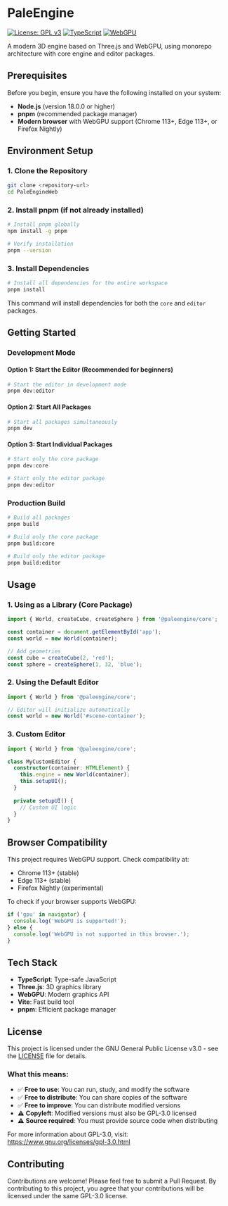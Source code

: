# PaleEngine

[![License: GPL v3](https://img.shields.io/badge/License-GPLv3-blue.svg)](https://www.gnu.org/licenses/gpl-3.0)
[![TypeScript](https://img.shields.io/badge/TypeScript-5.9+-blue.svg)](https://www.typescriptlang.org/)
[![WebGPU](https://img.shields.io/badge/WebGPU-Experimental-orange.svg)](https://developer.mozilla.org/en-US/docs/Web/API/WebGPU_API)

A modern 3D engine based on Three.js and WebGPU, using monorepo architecture with core engine and editor packages.

## Prerequisites

Before you begin, ensure you have the following installed on your system:

- **Node.js** (version 18.0.0 or higher)
- **pnpm** (recommended package manager)
- **Modern browser** with WebGPU support (Chrome 113+, Edge 113+, or Firefox Nightly)

## Environment Setup

### 1. Clone the Repository

```bash
git clone <repository-url>
cd PaleEngineWeb
```

### 2. Install pnpm (if not already installed)

```bash
# Install pnpm globally
npm install -g pnpm

# Verify installation
pnpm --version
```

### 3. Install Dependencies

```bash
# Install all dependencies for the entire workspace
pnpm install
```

This command will install dependencies for both the `core` and `editor` packages.

## Getting Started

### Development Mode

#### Option 1: Start the Editor (Recommended for beginners)

```bash
# Start the editor in development mode
pnpm dev:editor
```

#### Option 2: Start All Packages

```bash
# Start all packages simultaneously
pnpm dev
```

#### Option 3: Start Individual Packages

```bash
# Start only the core package
pnpm dev:core

# Start only the editor package
pnpm dev:editor
```

### Production Build

```bash
# Build all packages
pnpm build

# Build only the core package
pnpm build:core

# Build only the editor package
pnpm build:editor
```

## Usage

### 1. Using as a Library (Core Package)

```typescript
import { World, createCube, createSphere } from '@paleengine/core';

const container = document.getElementById('app');
const world = new World(container);

// Add geometries
const cube = createCube(2, 'red');
const sphere = createSphere(1, 32, 'blue');
```

### 2. Using the Default Editor

```typescript
import { World } from '@paleengine/core';

// Editor will initialize automatically
const world = new World('#scene-container');
```

### 3. Custom Editor

```typescript
import { World } from '@paleengine/core';

class MyCustomEditor {
  constructor(container: HTMLElement) {
    this.engine = new World(container);
    this.setupUI();
  }
  
  private setupUI() {
    // Custom UI logic
  }
}
```

## Browser Compatibility

This project requires WebGPU support. Check compatibility at:
- Chrome 113+ (stable)
- Edge 113+ (stable)
- Firefox Nightly (experimental)

To check if your browser supports WebGPU:

```javascript
if ('gpu' in navigator) {
  console.log('WebGPU is supported!');
} else {
  console.log('WebGPU is not supported in this browser.');
}
```

## Tech Stack

- **TypeScript**: Type-safe JavaScript
- **Three.js**: 3D graphics library
- **WebGPU**: Modern graphics API
- **Vite**: Fast build tool
- **pnpm**: Efficient package manager

## License

This project is licensed under the GNU General Public License v3.0 - see the [LICENSE](LICENSE) file for details.

### What this means:

- ✅ **Free to use**: You can run, study, and modify the software
- ✅ **Free to distribute**: You can share copies of the software
- ✅ **Free to improve**: You can distribute modified versions
- ⚠️ **Copyleft**: Modified versions must also be GPL-3.0 licensed
- ⚠️ **Source required**: You must provide source code when distributing

For more information about GPL-3.0, visit: https://www.gnu.org/licenses/gpl-3.0.html

## Contributing

Contributions are welcome! Please feel free to submit a Pull Request. By contributing to this project, you agree that your contributions will be licensed under the same GPL-3.0 license.